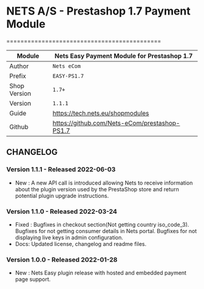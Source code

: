 # NETS A/S - Prestashop 1.7 Payment Module
============================================

|Module | Nets Easy Payment Module for Prestashop 1.7
|------|----------
|Author | `Nets eCom`
|Prefix | `EASY-PS1.7`
|Shop Version | `1.7+`
|Version | `1.1.1`
|Guide | https://tech.nets.eu/shopmodules
|Github | https://github.com/Nets-eCom/prestashop-PS1.7

## CHANGELOG

### Version 1.1.1 - Released 2022-06-03
* New : A new API call is introduced allowing Nets to receive information about the plugin version used by the PrestaShop store and return potential plugin upgrade instructions.

### Version 1.1.0 - Released 2022-03-24
* Fixed : Bugfixes in checkout section(Not getting country iso_code_3).
		  Bugfixes for not getting consumer details in Nets portal.
		  Bugfixes for not displaying live keys in admin configuration.
* Docs: Updated license, changelog and readme files.

### Version 1.0.0 - Released 2022-01-28
* New : Nets Easy plugin release with hosted and embedded payment page support.
